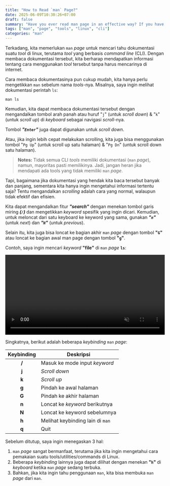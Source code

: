 ```yaml
---
title: "How to Read `man` Page?"
date: 2025-06-09T10:30:26+07:00
draft: false
summary: "Have you ever read man page in an effective way? If you have not, I will show you the art of reading man page, here..."
tags: ["man", "page", "tools", "linux", "cli"]
categories: "man"
---
```


Terkadang, kita memerlukan `man` _page_ untuk mencari tahu dokumentasi suatu _tool_ di linux, terutama _tool_ yang berbasis _command line_ (CLI). Dengan membaca dokumentasi tersebut, kita berharap mendapatkan informasi tentang cara menggunakan _tool_ tersebut tanpa harus mencarinya di internet.

Cara membaca dokumentasinya pun cukup mudah, kita hanya perlu mengetikkan `man` sebelum nama _tools_-nya. Misalnya, saya ingin melihat dokumentasi perintah `ls`:

```shell
man ls
```

Kemudian, kita dapat membaca dokumentasi tersebut dengan mengandalkan tombol arah panah atau huruf "`j`" (untuk _scroll down_) & "`k`" (untuk _scroll up_) di _keyboard_ sebagai navigasi _scroll_-nya.

Tombol ***"`Enter`"*** juga dapat digunakan untuk _scroll down_.

Atau, jika ingin lebih cepat melakukan scrolling, kita juga bisa menggunakan tombol "`Pg Up`" (untuk scroll up satu halaman) & "`Pg Dn`" (untuk scroll down satu halaman).

> **Notes:** Tidak semua CLI _tools_ memiliki dokumentasi (`man` _page_), namun, mayoritas pasti memilikinya. Jadi, jangan heran jika mendapati ada tools yang tidak memiliki `man` _page_. 

Tapi, bagaimana jika dokumentasi yang hendak kita baca tersebut banyak dan panjang, sementara kita hanya ingin mengetahui informasi tertentu saja? Tentu mengandalkan _scrolling_ adalah cara yang normal, walaupun tidak efektif dan efisien.

Kita dapat mengandalkan fitur ***"search"*** dengan menekan tombol garis miring ***(`/`)*** dan mengetikkan _keyword_ spesifik yang ingin dicari. Kemudian, untuk meloncat dari satu keyboard ke keyword yang sama, gunakan ***"`n`"*** (untuk _next_) dan ***"`N`"*** (untuk _previous_).

Selain itu, kita juga bisa loncat ke bagian akhir `man` _page_ dengan tombol **"`G`"** atau loncat ke bagian awal man page dengan tombol **"`g`"**.

Contoh, saya ingin mencari _keyword_ **"file"** di `man` _page_ **`ls`**:

<video width="100%" controls autoplay loop muted>
  <source src="/man/vid1.mp4" type="video/mp4">
</video>

Singkatnya, berikut adalah beberapa _keybinding_ `man` _page_:

|   Keybinding      |   Deskripsi                                                   |
|   :---:           |   ---                                                         |
|   **/**           |   Masuk ke mode input _keyword_                               |
|   **j**           |   _Scroll down_                                               |
|   **k**           |   _Scroll up_                                                 |
|   **g**           |   Pindah ke awal halaman                                      |
|   **G**           |   Pindah ke akhir halaman                                     |
|   **n**           |   Loncat ke _keyword_ berikutnya                              |
|   **N**           |   Loncat ke keyword sebelumnya                                |
|   **h**           |   Melihat keybinding lain di `man`                            |
|   **q**           |   Quit                                                        |

Sebelum ditutup, saya ingin menegaskan 3 hal:
1. `man` _page_ sangat bermanfaat, terutama jika kita ingin mengetahui cara pemakaian suatu tools/utilities/commands di Linux.
2. Beberapa _keybinding_ lainnya juga dapat dilihat dengan menekan **"`h`"** di _keyboard_ ketika `man` _page_ sedang terbuka.
3. Bahkan, jika kita ingin tahu penggunaan `man`, kita bisa membuka `man` _page_ dari `man`.





